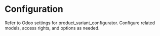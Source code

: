 # Configuration

Refer to Odoo settings for product_variant_configurator. Configure related models, access rights, and options as needed.
